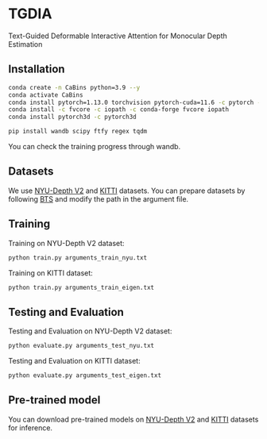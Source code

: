 # TGDIA
Text-Guided Deformable Interactive Attention for Monocular Depth Estimation

## Installation
```bash
conda create -n CaBins python=3.9 --y
conda activate CaBins 
conda install pytorch=1.13.0 torchvision pytorch-cuda=11.6 -c pytorch -c nvidia
conda install -c fvcore -c iopath -c conda-forge fvcore iopath
conda install pytorch3d -c pytorch3d

pip install wandb scipy ftfy regex tqdm
```
You can check the training progress through wandb.

## Datasets
We use [NYU-Depth V2](https://cs.nyu.edu/~fergus/datasets/nyu_depth_v2.html) and [KITTI](https://www.cvlibs.net/datasets/kitti/eval_depth.php?benchmark=depth_prediction) datasets.
You can prepare datasets by following [BTS](https://github.com/cleinc/bts/tree/master) and modify the path in the argument file.

## Training
Training on NYU-Depth V2 dataset:
```bash
python train.py arguments_train_nyu.txt
```
Training on KITTI dataset:
```bash
python train.py arguments_train_eigen.txt
```

## Testing and Evaluation
Testing and Evaluation on NYU-Depth V2 dataset:
```bash
python evaluate.py arguments_test_nyu.txt
```
Testing and Evaluation on KITTI dataset:
```bash
python evaluate.py arguments_test_eigen.txt
```

## Pre-trained model
You can download pre-trained models on [NYU-Depth V2](https://drive.google.com/file/d/1zdx8H1YCt71D9zLpfiovvt08dHmBD-bJ/view?usp=sharing) and [KITTI](https://drive.google.com/file/d/1ZwW3I5qN6gqrxfoXrLf-18lvM8xkcymJ/view?usp=sharing) datasets for inference.

